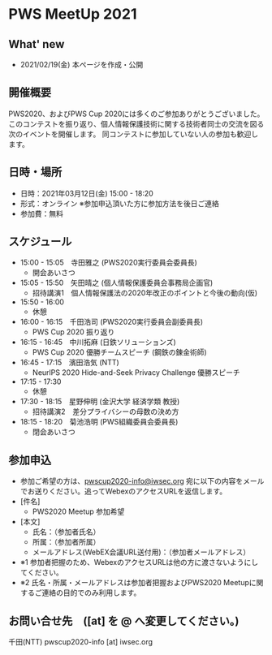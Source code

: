 # PWS MeetUp 2021

## What' new
- 2021/02/19(金) 本ページを作成・公開

## 開催概要
PWS2020、およびPWS Cup 2020には多くのご参加ありがとうございました。
このコンテストを振り返り、個人情報保護技術に関する技術者同士の交流を図る次のイベントを開催します。
同コンテストに参加していない人の参加も歓迎します。

## 日時・場所
- 日時：2021年03月12日(金) 15:00 - 18:20
- 形式：オンライン ※参加申込頂いた方に参加方法を後日ご連絡
- 参加費：無料

## スケジュール
- 15:00 - 15:05　寺田雅之 (PWS2020実行委員会委員長)
    - 開会あいさつ
- 15:05 - 15:50　矢田晴之 (個人情報保護委員会事務局企画官)
    - 招待講演1　個人情報保護法の2020年改正のポイントと今後の動向(仮)
- 15:50 - 16:00
    - 休憩
- 16:00 - 16:15　千田浩司 (PWS2020実行委員会副委員長)
    - PWS Cup 2020 振り返り
- 16:15 - 16:45　中川拓麻 (日鉄ソリューションズ)
    - PWS Cup 2020 優勝チームスピーチ (鋼鉄の錬金術師)
- 16:45 - 17:15　濱田浩気 (NTT)
    - NeurlPS 2020 Hide-and-Seek Privacy Challenge 優勝スピーチ
- 17:15 - 17:30
    - 休憩
- 17:30 - 18:15　星野伸明 (金沢大学 経済学類 教授)
    - 招待講演2　差分プライバシーの母数の決め方
- 18:15 - 18:20　菊池浩明 (PWS組織委員会委員長)
    - 閉会あいさつ



## 参加申込
- 参加ご希望の方は、pwscup2020-info@iwsec.org 宛に以下の内容をメールでお送りください。追ってWebexのアクセスURLを返信します。
- [件名]
    - PWS2020 Meetup 参加希望
- [本文]
    - 氏名：（参加者氏名）
    - 所属：（参加者所属）
    - メールアドレス(WebEX会議URL送付用)：（参加者メールアドレス）  
- ※1 参加者把握のため、WebexのアクセスURLは他の方に渡さないようにしてください。
- ※2 氏名・所属・メールアドレスは参加者把握およびPWS2020 Meetupに関するご連絡の目的でのみ利用します。


## お問い合せ先　([at] を @ へ変更してください。)
千田(NTT)  pwscup2020-info [at] iwsec.org
